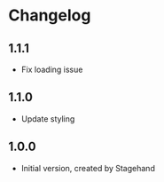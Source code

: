 # Changelog

## 1.1.1

- Fix loading issue

## 1.1.0

- Update styling

## 1.0.0

- Initial version, created by Stagehand
